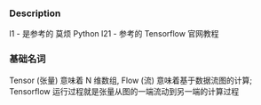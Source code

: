### Description
l1 -  是参考的 莫烦 Python
l21 - 参考的 Tensorflow 官网教程

### 基础名词
Tensor (张量) 意味着 N 维数组, Flow (流) 意味着基于数据流图的计算; Tensorflow 运行过程就是张量从图的一端流动到另一端的计算过程
